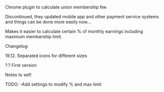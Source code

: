 Chrome plugin to calculate union membership fee

Discontinued, they updated mobile app and other payment service systems and things can be done more easily now...

Makes it easier to calculate certain % of monthly earnings including maximum membership limit.

Changelog:


19.12.	Separated icons for different sizes

?.? 	First version

Notes to self:

TODO:
-Add settings to modify % and max limit
